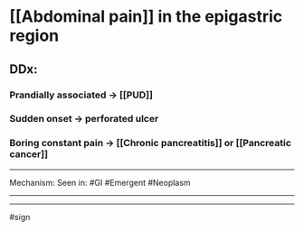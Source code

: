 # [[Abdominal pain]] in the epigastric region
## DDx:
### Prandially associated -> [[PUD]]
### Sudden onset -> perforated ulcer
### Boring constant pain -> [[Chronic pancreatitis]] or [[Pancreatic cancer]]

---
Mechanism:
Seen in: #GI #Emergent #Neoplasm 

---

---
#sign 
